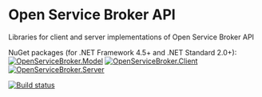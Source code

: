 # Open Service Broker API

Libraries for client and server implementations of Open Service Broker API 

NuGet packages (for .NET Framework 4.5+ and .NET Standard 2.0+):  
[![OpenServiceBroker.Model](https://img.shields.io/nuget/v/OpenServiceBroker.Model.svg?label=OpenServiceBroker.Model)](https://www.nuget.org/packages/OpenServiceBroker.Model/)
[![OpenServiceBroker.Client](https://img.shields.io/nuget/v/OpenServiceBroker.Client.svg?label=OpenServiceBroker.Client)](https://www.nuget.org/packages/OpenServiceBroker.Client/)
[![OpenServiceBroker.Server](https://img.shields.io/nuget/v/OpenServiceBroker.Server.svg?label=OpenServiceBroker.Server)](https://www.nuget.org/packages/OpenServiceBroker.Server/)

[![Build status](https://img.shields.io/appveyor/ci/AXOOM/OpenServiceBroker.svg)](https://ci.appveyor.com/project/AXOOM/OpenServiceBroker)
